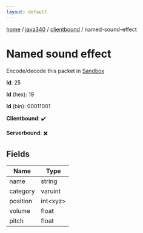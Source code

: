 ```yaml
---
layout: default
---
```


[home](/)  /  [java340](/protocol/java340)  /  [clientbound](/protocol/java340/clientbound)  /  named-sound-effect

# Named sound effect

Encode/decode this packet in [Sandbox](../../../sandbox/java340#Clientbound.NamedSoundEffect)

**Id**: 25

**Id** (hex): 19

**Id** (bin): 00011001

**Clientbound**: ✔️

**Serverbound**: ✖️

## Fields

Name | Type
---|---
name | string
category | varuint
position | int&lt;xyz&gt;
volume | float
pitch | float
